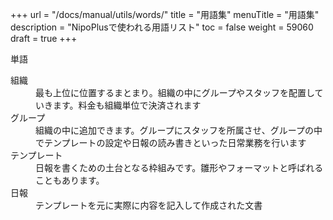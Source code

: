 +++
url = "/docs/manual/utils/words/"
title = "用語集"
menuTitle = "用語集"
description = "NipoPlusで使われる用語リスト"
toc = false
weight = 59060
draft = true
+++

単語

<dl class="basic">
<dt>組織</dt>
<dd>最も上位に位置するまとまり。組織の中にグループやスタッフを配置していきます。料金も組織単位で決済されます</dd>
<dt>グループ</dt>
<dd>組織の中に追加できます。グループにスタッフを所属させ、グループの中でテンプレートの設定や日報の読み書きといった日常業務を行います</dd>
<dt>テンプレート</dt>
<dd>日報を書くための土台となる枠組みです。雛形やフォーマットと呼ばれることもあります。</dd>
<dt>日報</dt>
<dd>テンプレートを元に実際に内容を記入して作成された文書</dd>
</dl>
